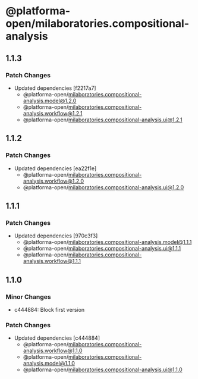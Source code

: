 # @platforma-open/milaboratories.compositional-analysis

## 1.1.3

### Patch Changes

- Updated dependencies [f2217a7]
  - @platforma-open/milaboratories.compositional-analysis.model@1.2.0
  - @platforma-open/milaboratories.compositional-analysis.workflow@1.2.1
  - @platforma-open/milaboratories.compositional-analysis.ui@1.2.1

## 1.1.2

### Patch Changes

- Updated dependencies [ea22f1e]
  - @platforma-open/milaboratories.compositional-analysis.workflow@1.2.0
  - @platforma-open/milaboratories.compositional-analysis.ui@1.2.0

## 1.1.1

### Patch Changes

- Updated dependencies [970c3f3]
  - @platforma-open/milaboratories.compositional-analysis.model@1.1.1
  - @platforma-open/milaboratories.compositional-analysis.ui@1.1.1
  - @platforma-open/milaboratories.compositional-analysis.workflow@1.1.1

## 1.1.0

### Minor Changes

- c444884: Block first version

### Patch Changes

- Updated dependencies [c444884]
  - @platforma-open/milaboratories.compositional-analysis.workflow@1.1.0
  - @platforma-open/milaboratories.compositional-analysis.model@1.1.0
  - @platforma-open/milaboratories.compositional-analysis.ui@1.1.0
